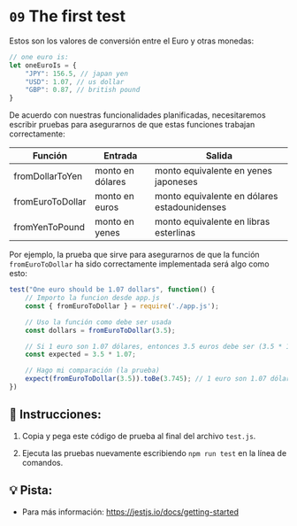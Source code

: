 # `09` The first test

Estos son los valores de conversión entre el Euro y otras monedas:

```js
// one euro is:
let oneEuroIs = {
    "JPY": 156.5, // japan yen
    "USD": 1.07, // us dollar
    "GBP": 0.87, // british pound
}
```

De acuerdo con nuestras funcionalidades planificadas, necesitaremos escribir pruebas para asegurarnos de que estas funciones trabajan correctamente:

| Función           | Entrada             | Salida                                      |
| ----------------- | ------------------ | -------------------------------------------- |
| fromDollarToYen   | monto en dólares   | monto equivalente en yenes japoneses        |
| fromEuroToDollar  | monto en euros     | monto equivalente en dólares estadounidenses |
| fromYenToPound    | monto en yenes     | monto equivalente en libras esterlinas       |

Por ejemplo, la prueba que sirve para asegurarnos de que la función `fromEuroToDollar` ha sido correctamente implementada será algo como esto:

```js
test("One euro should be 1.07 dollars", function() {
    // Importo la funcion desde app.js
    const { fromEuroToDollar } = require('./app.js');

    // Uso la función como debe ser usada
    const dollars = fromEuroToDollar(3.5);

    // Si 1 euro son 1.07 dólares, entonces 3.5 euros debe ser (3.5 * 1.07)
    const expected = 3.5 * 1.07;

    // Hago mi comparación (la prueba)
    expect(fromEuroToDollar(3.5)).toBe(3.745); // 1 euro son 1.07 dólares, entonces 3.5 euros deberían ser = (3.5 * 1.07)
})
```

## 📝 Instrucciones:

1. Copia y pega este código de prueba al final del archivo `test.js`.

2. Ejecuta las pruebas nuevamente escribiendo `npm run test` en la línea de comandos.

## 💡 Pista:

+ Para más información: https://jestjs.io/docs/getting-started
